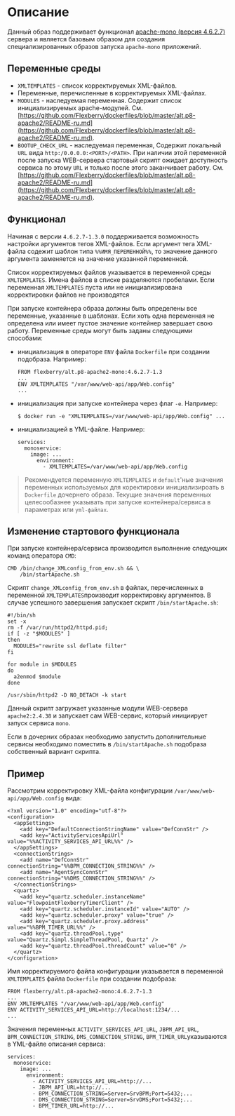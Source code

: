 # Описание

Данный образ поддерживает функционал [apache-mono (версия 4.6.2.7)](https://github.com/Flexberry/dockerfiles/blob/master/alt.p8-apache2/README-ru.md) сервера и является базовым образом для создания специализированных образов запуска `apache-mono` приложений. 

## Переменные среды

- `XMLTEMPLATES` - список корректируемых XML-файлов.
- Переменные, перечисленные в корректируемых XML-файлах.
- `MODULES` - наследуемая переменная. Содержит список инициализируемых apache-модулей. См. [https://github.com/Flexberry/dockerfiles/blob/master/alt.p8-apache2/README-ru.md](https://github.com/Flexberry/dockerfiles/blob/master/alt.p8-apache2/README-ru.md).
- `BOOTUP_CHECK_URL` - наследуемая переменная, Содержит локальный `URL` вида `http:/0.0.0.0:<PORT>/<PATH>`. При наличии этой переменной после запуска WEB-сервера стартовый скрипт ожидает доступность сервиса по этому `URL` и только после этого заканчивает работу. См. [https://github.com/Flexberry/dockerfiles/blob/master/alt.p8-apache2/README-ru.md](https://github.com/Flexberry/dockerfiles/blob/master/alt.p8-apache2/README-ru.md).


## Функционал

Начиная с версии `4.6.2.7-1.3.0` поддерживается возможность настройки аргументов тегов XML-файлов.
Если аргумент тега XML-файла содежит шаблон типа `%%ИМЯ_ПЕРЕМЕННОЙ%%`,
то значение данного аргумента заменяется на значение указанной переменной.

Список корректируемых файлов указывается в переменной среды `XMLTEMPLATES`.
Имена файлов в списке разделяются пробелами.
Если переменная `XMLTEMPLATES` пуста или не инициализирована корректировки файлов не производятся

При запуске контейнера образа должны быть определены все переменные, указанные в шаблонах.
Если хоть одна переменная не определена или имеет пустое значение контейнер завершает свою работу.
Переменные среды могут быть заданы следующими способами:
- инициализация в операторе `ENV` файла `Dockerfile` при создании подобраза. Например:
  ```
  FROM flexberry/alt.p8-apache2-mono:4.6.2.7-1.3
  ...
  ENV XMLTEMPLATES "/var/www/web-api/app/Web.config"
  ...
  ```
- инициализация при запуске контейнера через флаг `-e`. Например:
  ```
  $ docker run -e "XMLTEMPLATES=/var/www/web-api/app/Web.config" ...
  ```
  
- инициализацией в YML-файле. Например:
  ```
  services:
    monoservice:
      image: ...
        environment:
          - XMLTEMPLATES=/var/www/web-api/app/Web.config

> Рекомендуется переменную `XMLTEMPLATES` и `default`'ные значения переменных используемых для коректировки инициализироать в `Dockerfile` дочернего образа. Текущие значения переменных целесообазнее указывать при запуске контейнера/сервиса в параметрах или `yml-файлах`.

## Изменение стартового функционала

При запуске контейнера/сервиса производится выполнение следующих команд оператора `CMD`:
```
CMD /bin/change_XMLconfig_from_env.sh && \
    /bin/startApache.sh
```
Скрипт `change_XMLconfig_from_env.sh` в файлах, перечисленных в переменной `XMLTEMPLATES`производит корректировку аргументов.
В случае успешного завершения запускает скрипт `/bin/startApache.sh`:
```
#!/bin/sh
set -x
rm -f /var/run/httpd2/httpd.pid;
if [ -z "$MODULES" ]
then
  MODULES="rewrite ssl deflate filter"
fi

for module in $MODULES
do
  a2enmod $module
done

/usr/sbin/httpd2 -D NO_DETACH -k start
```
Данный скрипт загружает указанные модули WEB-сервера `apache2:2.4.38` и запускает сам WEB-сервис, 
который инициирует запуск сервиса `mono`.

Если в дочерних образах необходимо запустить дополнительные сервисы необходимо  поместить в `/bin/startApache.sh` подобраза собственный вариант скрипта. 


## Пример

Рассмотрим корректировку XML-файла конфигурации  `/var/www/web-api/app/Web.config` вида: 
```
<?xml version="1.0" encoding="utf-8"?>
<configuration>
  <appSettings>
    <add key="DefaultConnectionStringName" value="DefConnStr" />
    <add key="ActivityServicesApiUrl" value="%%ACTIVITY_SERVICES_API_URL%%" />
  </appSettings>
  <connectionStrings>
    <add name="DefConnStr" connectionString="%%BPM_CONNECTION_STRING%%" />
    <add name="AgentSyncConnStr" connectionString="%%DMS_CONNECTION_STRING%%" />
  </connectionStrings>
  <quartz>
    <add key="quartz.scheduler.instanceName" value="FlowpointFlexberryTimerClient" />
    <add key="quartz.scheduler.instanceId" value="AUTO" />
    <add key="quartz.scheduler.proxy" value="true" />
    <add key="quartz.scheduler.proxy.address" value="%%BPM_TIMER_URL%%" />
    <add key="quartz.threadPool.type" value="Quartz.Simpl.SimpleThreadPool, Quartz" />
    <add key="quartz.threadPool.threadCount" value="0" />
  </quartz>
</configuration>
```

Имя корректируемого файла конфигурации указывается в переменной `XMLTEMPLATES` файла `Dockerfile` при создании подобраза:
  ```
  FROM flexberry/alt.p8-apache2-mono:4.6.2.7-1.3
  ...
  ENV XMLTEMPLATES "/var/www/web-api/app/Web.config"
  ENV ACTIVITY_SERVICES_API_URL=http://localhost:1234/...
  ...
  ```
Значения переменных 
`ACTIVITY_SERVICES_API_URL`, `JBPM_API_URL`,  `BPM_CONNECTION_STRING`, `DMS_CONNECTION_STRING`, `BPM_TIMER_URL`указываются в YML-файле описания сервиса:
```
services:
  monoservice:
    image: ...
      environment:
        - ACTIVITY_SERVICES_API_URL=http://...
        - JBPM_API_URL=http://...
        - BPM_CONNECTION_STRING=Server=SrvBPM;Port=5432;...
        - DMS_CONNECTION_STRING=Server=SrvDMS;Port=5432;...
        - BPM_TIMER_URL=http://...
  ```
